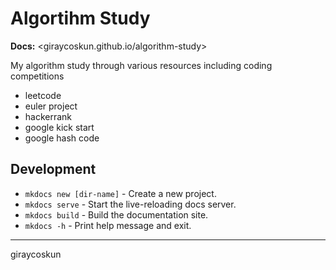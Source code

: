 # Algortihm Study

**Docs:** <giraycoskun.github.io/algorithm-study>

My algorithm study through various resources including coding competitions

- leetcode
- euler project
- hackerrank
- google kick start
- google hash code

## Development

- `mkdocs new [dir-name]` - Create a new project.
- `mkdocs serve` - Start the live-reloading docs server.
- `mkdocs build` - Build the documentation site.
- `mkdocs -h` - Print help message and exit.
  
---

giraycoskun
